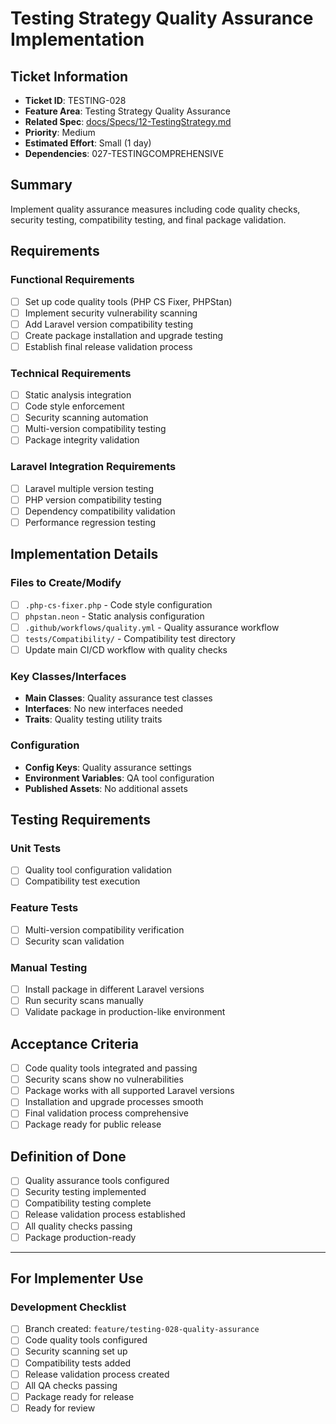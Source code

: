 # Testing Strategy Quality Assurance Implementation

## Ticket Information
- **Ticket ID**: TESTING-028
- **Feature Area**: Testing Strategy Quality Assurance
- **Related Spec**: [docs/Specs/12-TestingStrategy.md](../Specs/12-TestingStrategy.md)
- **Priority**: Medium
- **Estimated Effort**: Small (1 day)
- **Dependencies**: 027-TESTINGCOMPREHENSIVE

## Summary
Implement quality assurance measures including code quality checks, security testing, compatibility testing, and final package validation.

## Requirements

### Functional Requirements
- [ ] Set up code quality tools (PHP CS Fixer, PHPStan)
- [ ] Implement security vulnerability scanning
- [ ] Add Laravel version compatibility testing
- [ ] Create package installation and upgrade testing
- [ ] Establish final release validation process

### Technical Requirements
- [ ] Static analysis integration
- [ ] Code style enforcement
- [ ] Security scanning automation
- [ ] Multi-version compatibility testing
- [ ] Package integrity validation

### Laravel Integration Requirements
- [ ] Laravel multiple version testing
- [ ] PHP version compatibility testing
- [ ] Dependency compatibility validation
- [ ] Performance regression testing

## Implementation Details

### Files to Create/Modify
- [ ] `.php-cs-fixer.php` - Code style configuration
- [ ] `phpstan.neon` - Static analysis configuration
- [ ] `.github/workflows/quality.yml` - Quality assurance workflow
- [ ] `tests/Compatibility/` - Compatibility test directory
- [ ] Update main CI/CD workflow with quality checks

### Key Classes/Interfaces
- **Main Classes**: Quality assurance test classes
- **Interfaces**: No new interfaces needed
- **Traits**: Quality testing utility traits

### Configuration
- **Config Keys**: Quality assurance settings
- **Environment Variables**: QA tool configuration
- **Published Assets**: No additional assets

## Testing Requirements

### Unit Tests
- [ ] Quality tool configuration validation
- [ ] Compatibility test execution

### Feature Tests
- [ ] Multi-version compatibility verification
- [ ] Security scan validation

### Manual Testing
- [ ] Install package in different Laravel versions
- [ ] Run security scans manually
- [ ] Validate package in production-like environment

## Acceptance Criteria
- [ ] Code quality tools integrated and passing
- [ ] Security scans show no vulnerabilities
- [ ] Package works with all supported Laravel versions
- [ ] Installation and upgrade processes smooth
- [ ] Final validation process comprehensive
- [ ] Package ready for public release

## Definition of Done
- [ ] Quality assurance tools configured
- [ ] Security testing implemented
- [ ] Compatibility testing complete
- [ ] Release validation process established
- [ ] All quality checks passing
- [ ] Package production-ready

---

## For Implementer Use

### Development Checklist
- [ ] Branch created: `feature/testing-028-quality-assurance`
- [ ] Code quality tools configured
- [ ] Security scanning set up
- [ ] Compatibility tests added
- [ ] Release validation process created
- [ ] All QA checks passing
- [ ] Package ready for release
- [ ] Ready for review